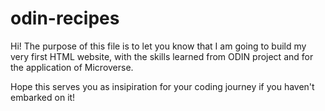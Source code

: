 # odin-recipes
Hi! The purpose of this file is to let you know that I am going to build my very first HTML website, with the skills learned from ODIN project and for the application of Microverse.

Hope this serves you as insipiration for your coding journey if you haven't embarked on it!